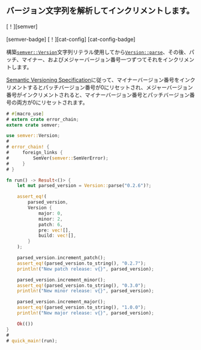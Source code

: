 ## <!--Parse and increment a version string.--> バージョン文字列を解析してインクリメントします。

<!--[!][semver]-->
[！][semver]
<!--[semver-badge] [!][cat-config]-->
[semver-badge] [！][cat-config]
[cat-config-badge]
<!--Constructs a [`semver::Version`] from a string literal using [`Version::parse`], then increments it by patch, minor, and major version number one by one.-->
構築[`semver::Version`]文字列リテラル使用してから[`Version::parse`]、その後、パッチ、マイナー、およびメジャーバージョン番号一つずつてそれをインクリメントします。

<!--Note that in accordance with the [Semantic Versioning Specification], incrementing the minor version number resets the patch version number to 0 and incrementing the major version number resets both the minor and patch version numbers to 0.-->
[Semantic Versioning Specification]に従って、マイナーバージョン番号をインクリメントするとパッチバージョン番号が0にリセットされ、メジャーバージョン番号がインクリメントされると、マイナーバージョン番号とパッチバージョン番号の両方が0にリセットされます。

```rust
# #[macro_use]
# extern crate error_chain;
extern crate semver;

use semver::Version;
#
# error_chain! {
#     foreign_links {
#         SemVer(semver::SemVerError);
#     }
# }

fn run() -> Result<()> {
    let mut parsed_version = Version::parse("0.2.6")?;

    assert_eq!(
        parsed_version,
        Version {
            major: 0,
            minor: 2,
            patch: 6,
            pre: vec![],
            build: vec![],
        }
    );

    parsed_version.increment_patch();
    assert_eq!(parsed_version.to_string(), "0.2.7");
    println!("New patch release: v{}", parsed_version);

    parsed_version.increment_minor();
    assert_eq!(parsed_version.to_string(), "0.3.0");
    println!("New minor release: v{}", parsed_version);

    parsed_version.increment_major();
    assert_eq!(parsed_version.to_string(), "1.0.0");
    println!("New major release: v{}", parsed_version);

    Ok(())
}
#
# quick_main!(run);
```

<!--[`semver::Version`]: https://docs.rs/semver/*/semver/struct.Version.html
 [`Version::parse`]: https://docs.rs/semver/*/semver/struct.Version.html#method.parse
-->
[`semver::Version`]: https://docs.rs/semver/*/semver/struct.Version.html
 [`Version::parse`]: https://docs.rs/semver/*/semver/struct.Version.html#method.parse
 [`semver::Version`]: https://docs.rs/semver/*/semver/struct.Version.html


[Semantic Versioning Specification]: http://semver.org/
